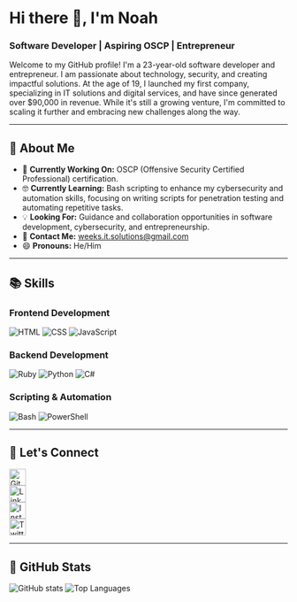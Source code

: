 # Hi there 👋, I'm Noah

### Software Developer | Aspiring OSCP | Entrepreneur

Welcome to my GitHub profile! I'm a 23-year-old software developer and entrepreneur. I am passionate about technology, security, and creating impactful solutions. At the age of 19, I launched my first company, specializing in IT solutions and digital services, and have since generated over $90,000 in revenue. While it's still a growing venture, I'm committed to scaling it further and embracing new challenges along the way.

---

## 📝 About Me

- 🔧 **Currently Working On:** OSCP (Offensive Security Certified Professional) certification.
- 🤓 **Currently Learning:** Bash scripting to enhance my cybersecurity and automation skills, focusing on writing scripts for penetration testing and automating repetitive tasks.
- 💡 **Looking For:** Guidance and collaboration opportunities in software development, cybersecurity, and entrepreneurship.
- 📧 **Contact Me:** [weeks.it.solutions@gmail.com](mailto:weeks.it.solutions@gmail.com)
- 😄 **Pronouns:** He/Him

---

## 📚 Skills

### Frontend Development
![HTML](https://img.shields.io/badge/HTML-5-orange)
![CSS](https://img.shields.io/badge/CSS-3-blue)
![JavaScript](https://img.shields.io/badge/JavaScript-ES6-yellow)

### Backend Development
![Ruby](https://img.shields.io/badge/Ruby-Dynamic-red)
![Python](https://img.shields.io/badge/Python-3.9-blue)
![C#](https://img.shields.io/badge/C%23-.NET-purple)

### Scripting & Automation
![Bash](https://img.shields.io/badge/Bash-Scripting-black)
![PowerShell](https://img.shields.io/badge/PowerShell-Automation-blue)

---

## 📱 Let's Connect

[<img src='https://cdn.jsdelivr.net/npm/simple-icons@3.0.1/icons/github.svg' alt='GitHub profile' height='30'>](https://github.com/Coding-for-Weeks)  
[<img src='https://cdn.jsdelivr.net/npm/simple-icons@3.0.1/icons/linkedin.svg' alt='LinkedIn profile' height='30'>](https://www.linkedin.com/in/mr-weeks/)  
[<img src='https://cdn.jsdelivr.net/npm/simple-icons@3.0.1/icons/instagram.svg' alt='Instagram profile' height='30'>](https://www.instagram.com/weeks.noah.mr/)  
[<img src='https://cdn.jsdelivr.net/npm/simple-icons@3.0.1/icons/twitter.svg' alt='Twitter profile' height='30'>](https://twitter.com/Mr_Weeks_N)

---

## 📸 GitHub Stats

![GitHub stats](https://github-readme-stats.vercel.app/api?username=Coding-for-Weeks&show_icons=true&theme=tokyonight)
![Top Languages](https://github-readme-stats.vercel.app/api/top-langs/?username=Coding-for-Weeks&layout=compact&theme=tokyonight)
